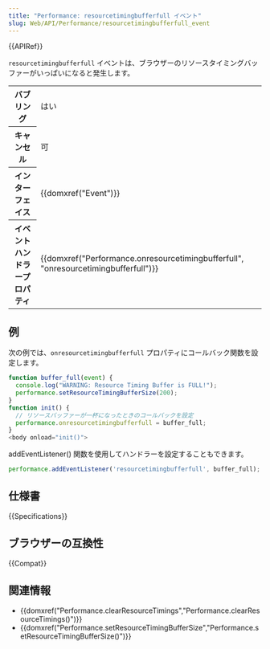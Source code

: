 ```yaml
---
title: "Performance: resourcetimingbufferfull イベント"
slug: Web/API/Performance/resourcetimingbufferfull_event
---
```


{{APIRef}}

`resourcetimingbufferfull` イベントは、ブラウザーのリソースタイミングバッファーがいっぱいになると発生します。

<table class="properties">
  <tbody>
    <tr>
      <th scope="row">バブリング</th>
      <td>はい</td>
    </tr>
    <tr>
      <th scope="row">キャンセル</th>
      <td>可</td>
    </tr>
    <tr>
      <th scope="row">インターフェイス</th>
      <td>{{domxref("Event")}}</td>
    </tr>
    <tr>
      <th scope="row">イベントハンドラープロパティ</th>
      <td>
        {{domxref("Performance.onresourcetimingbufferfull", "onresourcetimingbufferfull")}}
      </td>
    </tr>
  </tbody>
</table>

## 例

次の例では、`onresourcetimingbufferfull` プロパティにコールバック関数を設定します。

```js
function buffer_full(event) {
  console.log("WARNING: Resource Timing Buffer is FULL!");
  performance.setResourceTimingBufferSize(200);
}
function init() {
  // リソースバッファーが一杯になったときのコールバックを設定
  performance.onresourcetimingbufferfull = buffer_full;
}
<body onload="init()">
```

addEventListener() 関数を使用してハンドラーを設定することもできます。

```js
performance.addEventListener('resourcetimingbufferfull', buffer_full);
```

## 仕様書

{{Specifications}}

## ブラウザーの互換性

{{Compat}}

## 関連情報

- {{domxref("Performance.clearResourceTimings","Performance.clearResourceTimings()")}}
- {{domxref("Performance.setResourceTimingBufferSize","Performance.setResourceTimingBufferSize()")}}
